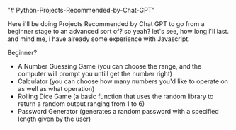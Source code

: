 "# Python-Projects-Recommended-by-Chat-GPT" 

Here i'll be doing Projects Recommended by Chat GPT to go from a beginner stage to an advanced sort of?
so yeah? 
let's see, 
how long i'll last.
and mind me, 
i have already some experience with Javascript.

Beginner?
- A Number Guessing Game (you can choose the range, and the computer will prompt you untill get the number right)
- Calculator (you can choose how many numbers you'd like to operate on as well as what operation)
- Rolling Dice Game (a basic function that uses the random library to return a random output ranging from 1 to 6)
- Password Generator (generates a random password with a specified length given by the user)

